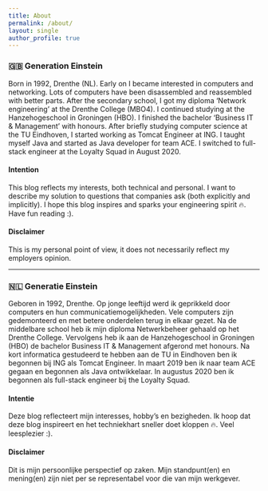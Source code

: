 ```yaml
---
title: About
permalink: /about/
layout: single
author_profile: true
---
```

### 🇬🇧 Generation Einstein
Born in 1992, Drenthe (NL). Early on I became interested in computers and networking. 
Lots of computers have been disassembled and reassembled with better parts. After the secondary school, I got my diploma
‘Network engineering’ at the Drenthe College (MBO4). I continued studying at the Hanzehogeschool in Groningen (HBO). I finished
the bachelor ‘Business IT & Management’ with honours. After briefly studying computer science at the TU Eindhoven, I 
started working as Tomcat Engineer at ING. I taught myself Java and started as Java developer for team ACE. I switched to
full-stack engineer at the Loyalty Squad in August 2020.

#### Intention
This blog reflects my interests, both technical and personal. I want to describe my solution to questions that companies 
ask (both explicitly and implicitly). I hope this blog inspires and sparks your engineering spirit :fire:. Have fun reading :).

#### Disclaimer
This is my personal point of view, it does not necessarily reflect my employers opinion. 

<hr>

### 🇳🇱 Generatie Einstein
Geboren in 1992, Drenthe. Op jonge leeftijd werd ik geprikkeld door computers en hun communicatiemogelijkheden. Vele 
computers zijn gedemonteerd en met betere onderdelen terug in elkaar gezet. Na de middelbare school heb ik mijn diploma 
Netwerkbeheer gehaald op het Drenthe College. Vervolgens heb ik aan de Hanzehogeschool in Groningen (HBO) de bachelor Business
IT & Management afgerond met honours. Na kort informatica gestudeerd te hebben aan de TU in Eindhoven ben ik begonnen bij 
ING als Tomcat Engineer. In maart 2019 ben ik naar team ACE gegaan en begonnen als Java ontwikkelaar. In augustus 2020
ben ik begonnen als full-stack engineer bij the Loyalty Squad.

#### Intentie
Deze blog reflecteert mijn interesses, hobby’s en bezigheden. Ik hoop dat deze blog inspireert en het techniekhart sneller doet kloppen :fire:. Veel leesplezier :).

#### Disclaimer
Dit is mijn persoonlijke perspectief op zaken. Mijn standpunt(en) en mening(en) zijn niet per se representabel voor die van mijn werkgever.
